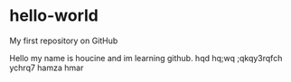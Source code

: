# hello-world
My first repository on GitHub

Hello my name is houcine and im learning github.
 hqd hq;wq ;qkqy3rqfch ychrq7
 hamza hmar
